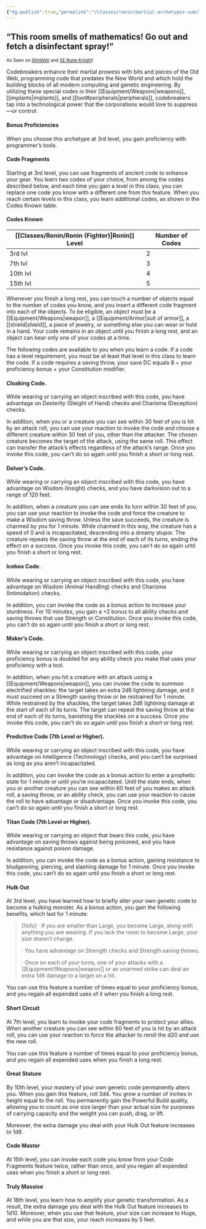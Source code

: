 ```yaml
---
{"dg-publish":true,"permalink":"/classes/ronin/martial-archetypes-subclasses/codebreaker-rune-knight/"}
---
```


## “This room smells of mathematics! Go out and fetch a disinfectant spray!”
<sub>As Seen on [SlimWiki](https://slimwiki.com/carbon-pink/public-wiki-w-knoldiw/codebreaker) and [5E Rune Knight](https://dnd5e.wikidot.com/fighter:rune-knight)!</sub>

Codebreakers enhance their martial prowess with bits and pieces of the Old Web, programming code that predates the New World and which hold the building blocks of all modern computing and genetic engineering. By utilizing these special codes in their [[Equipment/Weapons\|weapons]], [[implants\|implants]], and [[loot#peripherals\|peripherals]], codebreakers tap into a technological power that the corporations would love to suppress—or control.  

#### Bonus Proficiencies

When you choose this archetype at 3rd level, you gain proficiency with programmer’s tools.

#### Code Fragments

Starting at 3rd level, you can use fragments of ancient code to enhance your gear. You learn two codes of your choice, from among the codes described below, and each time you gain a level in this class, you can replace one code you know with a different one from this feature. When you reach certain levels in this class, you learn additional codes, as shown in the Codes Known table.

#### Codes Known
| [[Classes/Ronin/Ronin (Fighter)\|Ronin]] Level | Number of Codes |
| --- | --- |
| 3rd lvl | 2 |
| 7th lvl | 3 |
| 10th lvl | 4 |
| 15th lvl | 5 |

Whenever you finish a long rest, you can touch a number of objects equal to the number of codes you know, and you insert a different code fragment into each of the objects. To be eligible, an object must be a [[Equipment/Weapons\|weapon]], a [[Equipment/Armor\|suit of armor]], a [[shield\|shield]], a piece of jewelry, or something else you can wear or hold in a hand. Your code remains in an object until you finish a long rest, and an object can bear only one of your codes at a time.

The following codes are available to you when you learn a code. If a code has a level requirement, you must be at least that level in this class to learn the code. If a code requires a saving throw, your save DC equals 8 + your proficiency bonus + your Constitution modifier.

#### Cloaking Code. 
While wearing or carrying an object inscribed with this code, you have advantage on Dexterity (Sleight of Hand) checks and Charisma (Deception) checks.

In addition, when you or a creature you can see within 30 feet of you is hit by an attack roll, you can use your reaction to invoke the code and choose a different creature within 30 feet of you, other than the attacker. The chosen creature becomes the target of the attack, using the same roll. This effect can transfer the attack’s effects regardless of the attack’s range. Once you invoke this code, you can’t do so again until you finish a short or long rest.

#### Delver’s Code. 
While wearing or carrying an object inscribed with this code, you have advantage on Wisdom (Insight) checks, and you have darkvision out to a range of 120 feet.

In addition, when a creature you can see ends its turn within 30 feet of you, you can use your reaction to invoke the code and force the creature to make a Wisdom saving throw. Unless the save succeeds, the creature is charmed by you for 1 minute. While charmed in this way, the creature has a speed of 0 and is incapacitated, descending into a dreamy stupor. The creature repeats the saving throw at the end of each of its turns, ending the effect on a success. Once you invoke this code, you can’t do so again until you finish a short or long rest.

#### Icebox Code. 
While wearing or carrying an object inscribed with this code, you have advantage on Wisdom (Animal Handling) checks and Charisma (Intimidation) checks.

In addition, you can invoke the code as a bonus action to increase your sturdiness. For 10 minutes, you gain a +2 bonus to all ability checks and saving throws that use Strength or Constitution. Once you invoke this code, you can’t do so again until you finish a short or long rest.

#### Maker’s Code. 
While wearing or carrying an object inscribed with this code, your proficiency bonus is doubled for any ability check you make that uses your proficiency with a tool.

In addition, when you hit a creature with an attack using a [[Equipment/Weapons\|weapon]], you can invoke the code to summon electrified shackles: the target takes an extra 2d6 lightning damage, and it must succeed on a Strength saving throw or be restrained for 1 minute. While restrained by the shackles, the target takes 2d6 lightning damage at the start of each of its turns. The target can repeat the saving throw at the end of each of its turns, banishing the shackles on a success. Once you invoke this code, you can’t do so again until you finish a short or long rest.

#### Predictive Code (7th Level or Higher). 
While wearing or carrying an object inscribed with this code, you have advantage on Intelligence (Technology) checks, and you can’t be surprised as long as you aren’t incapacitated.

In addition, you can invoke the code as a bonus action to enter a prophetic state for 1 minute or until you’re incapacitated. Until the state ends, when you or another creature you can see within 60 feet of you makes an attack roll, a saving throw, or an ability check, you can use your reaction to cause the roll to have advantage or disadvantage. Once you invoke this code, you can’t do so again until you finish a short or long rest.

#### Titan Code (7th Level or Higher). 
While wearing or carrying an object that bears this code, you have advantage on saving throws against being poisoned, and you have resistance against poison damage.

In addition, you can invoke the code as a bonus action, gaining resistance to bludgeoning, piercing, and slashing damage for 1 minute. Once you invoke this code, you can’t do so again until you finish a short or long rest.


#### Hulk Out

At 3rd level, you have learned how to briefly alter your own genetic code to become a hulking monster. As a bonus action, you gain the following benefits, which last for 1 minute:

> [!info]
> · If you are smaller than Large, you become Large, along with anything you are wearing. If you lack the room to become Large, your size doesn’t change.
> 
> · You have advantage on Strength checks and Strength saving throws.
> 
> · Once on each of your turns, one of your attacks with a [[Equipment/Weapons\|weapon]] or an unarmed strike can deal an extra 1d6 damage to a target on a hit.

You can use this feature a number of times equal to your proficiency bonus, and you regain all expended uses of it when you finish a long rest.

#### Short Circuit

At 7th level, you learn to invoke your code fragments to protect your allies. When another creature you can see within 60 feet of you is hit by an attack roll, you can use your reaction to force the attacker to reroll the d20 and use the new roll.

You can use this feature a number of times equal to your proficiency bonus, and you regain all expended uses when you finish a long rest.

#### Great Stature

By 10th level, your mastery of your own genetic code permanently alters you. When you gain this feature, roll 3d4. You grow a number of inches in height equal to the roll. You permanently gain the Powerful Build quality, allowing you to count as one size larger than your actual size for purposes of carrying capacity and the weight you can push, drag, or lift.

Moreover, the extra damage you deal with your Hulk Out feature increases to 1d8.

#### Code Master

At 15th level, you can invoke each code you know from your Code Fragments feature twice, rather than once, and you regain all expended uses when you finish a short or long rest.

#### Truly Massive

At 18th level, you learn how to amplify your genetic transformation. As a result, the extra damage you deal with the Hulk Out feature increases to 1d10. Moreover, when you use that feature, your size can increase to Huge, and while you are that size, your reach increases by 5 feet.